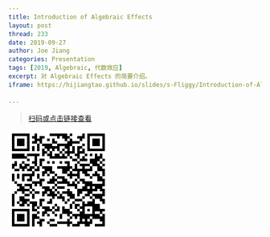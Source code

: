 ```yaml
---
title: Introduction of Algebraic Effects
layout: post
thread: 233
date: 2019-09-27
author: Joe Jiang
categories: Presentation
tags: [2019, Algebraic, 代数效应]
excerpt: 对 Algebraic Effects 的简要介绍。
iframe: https://hijiangtao.github.io/slides/s-Fliggy/Introduction-of-Algebraic-Effects.html#/

---
```


> [扫码或点击链接查看](https://hijiangtao.github.io/slides/s-Fliggy/Hello-Flutter-at-Beginning-of-2019.html#/)

[![](/assets/in-post/2019-09-27-Introduction-of-Algebraic-Effects-1.png)](https://hijiangtao.github.io/slides/s-Fliggy/Hello-Flutter-at-Beginning-of-2019.html#/)

